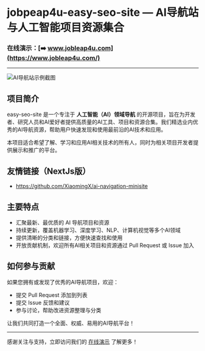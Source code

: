 # jobpeap4u-easy-seo-site — AI导航站与人工智能项目资源集合

### 在线演示：[➡️ www.jobleap4u.com](https://www.jobleap4u.com/)

---

![AI导航站示例截图](https://github.com/user-attachments/assets/15a95ba8-b76c-4fc7-88de-180e0f584136)

## 项目简介

easy-seo-site 是一个专注于 **人工智能（AI）领域导航** 的开源项目，旨在为开发者、研究人员和AI爱好者提供高质量的AI工具、项目和资源合集。我们精选业内优秀的AI导航资源，帮助用户快速发现和使用最前沿的AI技术和应用。

本项目适合希望了解、学习和应用AI相关技术的所有人，同时为相关项目开发者提供展示和推广的平台。

## 友情链接（NextJs版）
 - https://github.com/XiaomingX/ai-navigation-minisite

## 主要特点

- 汇聚最新、最优质的 AI 导航项目和资源
- 持续更新，覆盖机器学习、深度学习、NLP、计算机视觉等多个AI领域
- 提供清晰的分类和链接，方便快速查找和使用
- 开放贡献机制，欢迎所有AI相关项目和资源通过 Pull Request 或 Issue 加入

## 如何参与贡献

如果您拥有或发现了优秀的AI导航项目，欢迎：

- 提交 Pull Request 添加到列表
- 提交 Issue 反馈和建议
- 参与讨论，帮助改进资源整理与分类

让我们共同打造一个全面、权威、易用的AI导航平台！

---

感谢关注与支持，立即访问我们的 [在线演示](https://www.jobleap4u.com/) 了解更多！
